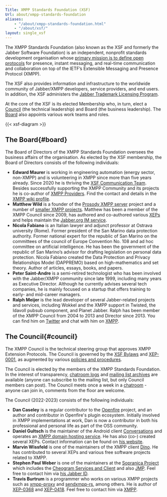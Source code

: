 ```yaml
---
Title: XMPP Standards Foundation (XSF)
Url: about/xmpp-standards-foundation
aliases:
    - "/about/xmpp-standards-foundation.html"
    - "/about/xsf/"
layout: single_xsf
---
```


The XMPP Standards Foundation (also known as the XSF and formerly the Jabber Software Foundation) is an independent, nonprofit standards development organisation whose [primary mission is to define open protocols](/about/xsf/mission) for presence, instant messaging, and real-time communication and collaboration on top of the IETF’s Extensible Messaging and Presence Protocol (XMPP).

The XSF also provides information and infrastructure to the worldwide community of Jabber/XMPP developers, service providers, and end users. In addition, the XSF administers the [Jabber Trademark Licensing Program](/about/xsf/jabber-trademark).

At the core of the XSF is its elected Membership who, in turn, elect a [Council](#council) (the technical leadership) and Board (the business leadership). The [Board](#board) also appoints various work teams and roles.

{{< xsf-diagram >}}

## The Board{#board}

The Board of Directors of the XMPP Standards Foundation oversees the business affairs of the organisation. As elected by the XSF membership, the Board of Directors consists of the following individuals:

- __Edward Maurer__ is working in engineering automation (energy sector, non-XMPP) and is volunteering in XMPP since more than five years already. Since 2020 he is thriving the [XSF Communication Team](https://xmpp.org/about/xsf/comm-team/). Besides successfully supporting the XMPP Community and its projects he is co-author of [XMPP Providers](https://providers.xmpp.net/). Find the contact and details in the [XMPP wiki profile](https://wiki.xmpp.org/web/User:Echolon).
- __Matthew Wild__ is a founder of the [Prosody XMPP server](http://prosody.im/) project and a number of [smaller XMPP projects](http://code.matthewwild.co.uk/). Matthew has been a member of the XMPP Council since 2009, has authored and co-authored various [XEPs](/extensions/) and helps maintain the [Jabber.org IM service](http://jabber.org/).
- __Nicola Fabiano__ is an Italian lawyer and adjunct professor at Ostrava university (Rome). Former president of the San Marino data protection authority. Former national expert for the republic of San Marino on the committees of the council of Europe Convention No. 108 and ad hoc committee on artificial intelligence. He has been the government of the republic of San Marino’s advisor for drafting legislation on personal data protection. Nicola Fabiano created the Data Protection and Privacy Relationships Model (DAPPREMO) based on high-mathematics and set theory. Author of articles, essays, books, and papers.
- __Peter Saint-Andre__ is a semi-retired technologist who has been involved with the Jabber/XMPP community since late 1999, including many years as Executive Director.  Although he currently advises several tech companies, he is mainly focused on a startup that offers training to early- and mid-career managers.
- __Ralph Meijer__ is the lead developer of several Jabber-related projects and services, including Wokkel and the XMPP support in Twisted, the Idavoll pubsub component, and Planet Jabber. Ralph has been member of the XMPP Council from 2004 to 2013 and Director since 2013. You can find him on [Twitter](http://twitter.com/ralphm) and chat with him on [XMPP](xmpp:ralphm@ik.nu).

## The Council{#council}

The XMPP Council is the technical steering group that approves XMPP Extension Protocols. The Council is governed by the [XSF Bylaws](/about/xsf/bylaws/) and [XEP-0001](https://xmpp.org/extensions/xep-0001.html), as augmented by various [policies and procedures](/about/xsf/council-policies-and-procedures).

The Council is elected by the members of the XMPP Standards Foundation. In the interest of transparency, [chatroom logs](/community/chat/) and [mailing list archives](/community/mailing-lists/) are available (anyone can subscribe to the mailing list, but only Council members can post). The Council meets once a week in a [chatroom](/community/chat/#council-chatroom) - anyone can join in, comments from the floor are welcome.

The Council (2022-2023) consists of the following individuals:

- __Dan Caseley__ is a regular contributor to the [Openfire](https://www.igniterealtime.org/projects/openfire/) project, and an author and contributor in Openfire's plugin ecosystem. Initially involved in XMPP implementations at work, Dan is now a contributor in both his professional and personal life as part of the OSS community.
- __Daniel Gultsch__ is the maintainer of the Android client [Conversations](https://conversations.im) and operates an [XMPP domain hosting service](https://account.conversations.im/domain). He has also (co-) created several XEPs. Contact information can be found on [his website](https://gultsch.de).
- __Marvin Wissfeld__  is one of the maintainers of the XMPP client [Dino](https://dino.im/). He has contributed to several XEPs and various free software projects related to XMPP.
- __Stephen Paul Weber__ is one of the maintainers at the [Sopranica Project](https://soprani.ca) which includes the [Cheogram Services and Client](https://cheogram.com) and also [JMP](https://jmp.chat). Feel free to contact him via [his Jabber ID](xmpp:singpolyma@singpolyma.net).
- __Travis Burtrum__ is a programmer who works on various XMPP projects such as [xmpp-proxy](https://github.com/moparisthebest/xmpp-proxy) and [sendxmpp-rs](https://github.com/moparisthebest/sendxmpp-rs), among others. He is author of [XEP-0368](https://xmpp.org/extensions/xep-0368.html) and [XEP-0418](https://xmpp.org/extensions/xep-0418.html). Feel free to contact him via [XMPP](xmpp:travis@burtrum.org).
